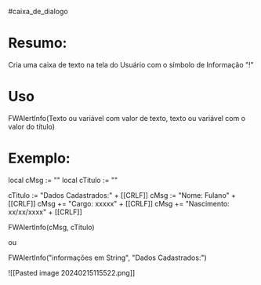 #caixa_de_dialogo



# Resumo:
Cria uma caixa de texto na tela do Usuário com o símbolo de Informação "!"

# Uso
FWAlertInfo(Texto ou variável com valor de texto, texto ou variável com o valor do título)


# Exemplo:


local cMsg    := ""
local cTitulo  := ""

cTitulo := "Dados Cadastrados:" + [[CRLF]]
cMsg   := "Nome: Fulano" + [[CRLF]]
cMsg  += "Cargo: xxxxx" + [[CRLF]]
cMsg  += "Nascimento: xx/xx/xxxx" + [[CRLF]]


FWAlertInfo(cMsg, cTitulo)

ou

FWAlertInfo("informações em String", "Dados Cadastrados:")



![[Pasted image 20240215115522.png]]